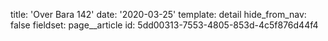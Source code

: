 title: 'Over Bara 142'
date: '2020-03-25'
template: detail
hide_from_nav: false
fieldset: page__article
id: 5dd00313-7553-4805-853d-4c5f876d44f4

